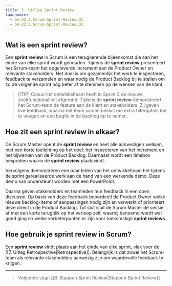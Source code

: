 ```yaml
---
title: 5. Uitleg Sprint Review
taxonomie:
  - bm-22.2.Scrum-Sprint-Review.OI
  - bm-22.3.Scrum-Sprint-Review.OI
---
```


## Wat is een sprint review?
Een **sprint review** in Scrum is een terugkerende bijeenkomst die aan het einde van elke sprint wordt gehouden. Tijdens de **sprint review** presenteert het Scrum-team het opgeleverde increment aan de Product Owner en relevante stakeholders. Het doel is om gezamenlijk het werk te inspecteren, feedback te verzamelen en waar nodig de Product Backlog bij te stellen om zo de volgende sprint nóg beter af te stemmen op de wensen van de klant.

> [!TIP] Casus
> Het ontwikkelteam heeft in Sprint 3 de nieuwe zoekfunctionaliteit afgerond. Tijdens de **sprint review** demonstreert het Scrum-team de feature aan de klant en stakeholders. Zij geven live feedback, waarna het team samen besluit om extra filteropties toe te voegen en een bugfix in de backlog op te nemen.

## Hoe zit een sprint review in elkaar?
De Scrum Master opent de **sprint review** en heet alle aanwezigen welkom, met een korte toelichting op het doel: het inspecteren van het increment en het bijwerken van de Product Backlog. Daarnaast wordt een timebox besproken waarin de **sprint review** plaatsvindt.

Vervolgens demonstreren een paar leden van het ontwikkelteam het tijdens de sprint gerealiseerde werk aan de hand van een werkende demo. Deze demo kan ondersteunt worden met een PowerPoint. 

Daarna geven stakeholders en teamleden hun feedback in een open discussie. Op basis van deze feedback beoordeelt de Product Owner welke nieuwe backlog-items of aanpassingen nodig zijn en verwerkt of prioriteert deze direct in de Product Backlog. Tot slot sluit de Scrum Master de sessie af met een korte terugblik op het verloop zelf, waarbij benoemd wordt wat goed ging en welke verbeterpunten er zijn voor toekomstige **sprint reviews**.

## Hoe gebruik je sprint review in Scrum?
Een **sprint review** vindt plaats aan het einde van elke sprint, vlak voor de [[7. Uitleg Retrospective|Retrospective]]. Belangrijk is dat zowel het Scrum-team als relevante stakeholders aanwezig zijn om waardevolle feedback te krijgen.

---

> Volgende stap: [[6. Stappen Sprint Review|Stappen Sprint Review]]
